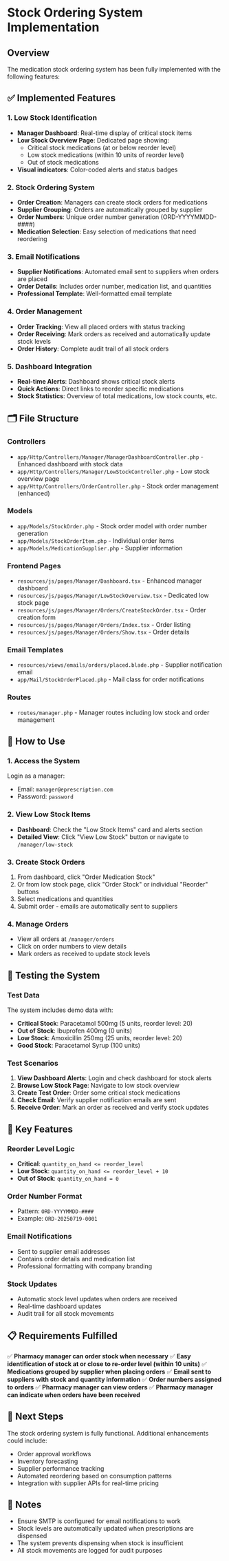 # Stock Ordering System Implementation

## Overview
The medication stock ordering system has been fully implemented with the following features:

## ✅ Implemented Features

### 1. **Low Stock Identification**
- **Manager Dashboard**: Real-time display of critical stock items
- **Low Stock Overview Page**: Dedicated page showing:
  - Critical stock medications (at or below reorder level)
  - Low stock medications (within 10 units of reorder level)
  - Out of stock medications
- **Visual indicators**: Color-coded alerts and status badges

### 2. **Stock Ordering System**
- **Order Creation**: Managers can create stock orders for medications
- **Supplier Grouping**: Orders are automatically grouped by supplier
- **Order Numbers**: Unique order number generation (ORD-YYYYMMDD-####)
- **Medication Selection**: Easy selection of medications that need reordering

### 3. **Email Notifications**
- **Supplier Notifications**: Automated email sent to suppliers when orders are placed
- **Order Details**: Includes order number, medication list, and quantities
- **Professional Template**: Well-formatted email template

### 4. **Order Management**
- **Order Tracking**: View all placed orders with status tracking
- **Order Receiving**: Mark orders as received and automatically update stock levels
- **Order History**: Complete audit trail of all stock orders

### 5. **Dashboard Integration**
- **Real-time Alerts**: Dashboard shows critical stock alerts
- **Quick Actions**: Direct links to reorder specific medications
- **Stock Statistics**: Overview of total medications, low stock counts, etc.

## 🗂️ File Structure

### Controllers
- `app/Http/Controllers/Manager/ManagerDashboardController.php` - Enhanced dashboard with stock data
- `app/Http/Controllers/Manager/LowStockController.php` - Low stock overview page
- `app/Http/Controllers/OrderController.php` - Stock order management (enhanced)

### Models
- `app/Models/StockOrder.php` - Stock order model with order number generation
- `app/Models/StockOrderItem.php` - Individual order items
- `app/Models/MedicationSupplier.php` - Supplier information

### Frontend Pages
- `resources/js/pages/Manager/Dashboard.tsx` - Enhanced manager dashboard
- `resources/js/pages/Manager/LowStockOverview.tsx` - Dedicated low stock page
- `resources/js/pages/Manager/Orders/CreateStockOrder.tsx` - Order creation form
- `resources/js/pages/Manager/Orders/Index.tsx` - Order listing
- `resources/js/pages/Manager/Orders/Show.tsx` - Order details

### Email Templates
- `resources/views/emails/orders/placed.blade.php` - Supplier notification email
- `app/Mail/StockOrderPlaced.php` - Mail class for order notifications

### Routes
- `routes/manager.php` - Manager routes including low stock and order management

## 🚀 How to Use

### 1. **Access the System**
Login as a manager:
- Email: `manager@eprescription.com`
- Password: `password`

### 2. **View Low Stock Items**
- **Dashboard**: Check the "Low Stock Items" card and alerts section
- **Detailed View**: Click "View Low Stock" button or navigate to `/manager/low-stock`

### 3. **Create Stock Orders**
1. From dashboard, click "Order Medication Stock"
2. Or from low stock page, click "Order Stock" or individual "Reorder" buttons
3. Select medications and quantities
4. Submit order - emails are automatically sent to suppliers

### 4. **Manage Orders**
- View all orders at `/manager/orders`
- Click on order numbers to view details
- Mark orders as received to update stock levels

## 🧪 Testing the System

### Test Data
The system includes demo data with:
- **Critical Stock**: Paracetamol 500mg (5 units, reorder level: 20)
- **Out of Stock**: Ibuprofen 400mg (0 units)
- **Low Stock**: Amoxicillin 250mg (25 units, reorder level: 20)
- **Good Stock**: Paracetamol Syrup (100 units)

### Test Scenarios
1. **View Dashboard Alerts**: Login and check dashboard for stock alerts
2. **Browse Low Stock Page**: Navigate to low stock overview
3. **Create Test Order**: Order some critical stock medications
4. **Check Email**: Verify supplier notification emails are sent
5. **Receive Order**: Mark an order as received and verify stock updates

## 🔧 Key Features

### Reorder Level Logic
- **Critical**: `quantity_on_hand <= reorder_level`
- **Low Stock**: `quantity_on_hand <= reorder_level + 10`
- **Out of Stock**: `quantity_on_hand = 0`

### Order Number Format
- Pattern: `ORD-YYYYMMDD-####`
- Example: `ORD-20250719-0001`

### Email Notifications
- Sent to supplier email addresses
- Contains order details and medication list
- Professional formatting with company branding

### Stock Updates
- Automatic stock level updates when orders are received
- Real-time dashboard updates
- Audit trail for all stock movements

## 📋 Requirements Fulfilled

✅ **Pharmacy manager can order stock when necessary**
✅ **Easy identification of stock at or close to re-order level (within 10 units)**
✅ **Medications grouped by supplier when placing orders**
✅ **Email sent to suppliers with stock and quantity information**
✅ **Order numbers assigned to orders**
✅ **Pharmacy manager can view orders**
✅ **Pharmacy manager can indicate when orders have been received**

## 🎯 Next Steps

The stock ordering system is fully functional. Additional enhancements could include:
- Order approval workflows
- Inventory forecasting
- Supplier performance tracking
- Automated reordering based on consumption patterns
- Integration with supplier APIs for real-time pricing

## 🚨 Notes

- Ensure SMTP is configured for email notifications to work
- Stock levels are automatically updated when prescriptions are dispensed
- The system prevents dispensing when stock is insufficient
- All stock movements are logged for audit purposes
